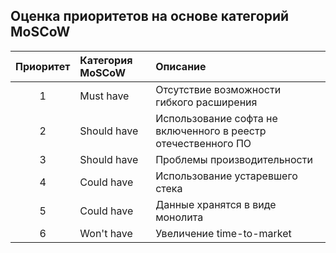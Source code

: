 ## Оценка приоритетов на основе категорий MoSCoW
|**Приоритет**|**Категория MoSCoW**|**Описание**|
| :-: | :- | :- |
|1| Must have | Отсутствие возможности гибкого расширения|
|2| Should have | Использование софта не включенного в реестр отечественного ПО|
|3| Should have | Проблемы производительности|
|4| Could have | Использование устаревшего стека|
|5| Could have | Данные хранятся в виде монолита|
|6| Won't have | Увеличение  time-to-market|
